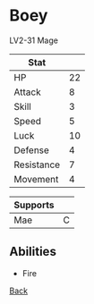# Boey

LV2-31 Mage

| Stat       | <!-- --> |
| ---------- | -------- |
| HP         | 22       |
| Attack     | 8        |
| Skill      | 3        |
| Speed      | 5        |
| Luck       | 10       |
| Defense    | 4        |
| Resistance | 7        |
| Movement   | 4        |

| Supports | <!-- --> |
| -------- | -------- |
| Mae      | C        |

## Abilities

- Fire

[Back](../README.md)
